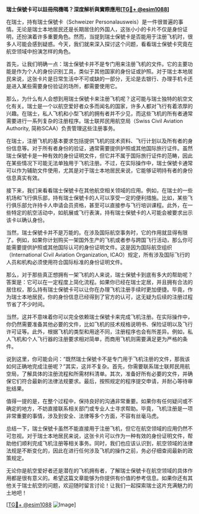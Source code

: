 **瑞士保號卡可以註冊飛機嗎？深度解析與實際應用[[TG💪+ @esim1088](https://t.me/s/esim1088)]**

在瑞士，持有瑞士保號卡（Schweizer Personalausweis）是一件很普遍的事情。无论是瑞士本地居民还是长期居住的外国人，这张小小的卡片不仅是身份证明，还扮演着许多重要角色。然而，当提到瑞士保號卡是否能用于注册飞机时，很多人可能会感到疑惑。今天，我们就来深入探讨这个问题，看看瑞士保號卡究竟在航空领域中扮演怎样的角色。

首先，让我们明确一点：瑞士保號卡并不是专门用来注册飞机的文件。它的主要功能是作为个人的身份识别工具，类似于其他国家的身份证或护照。对于瑞士本地居民来说，这张卡片是日常生活中不可或缺的一部分，无论是去银行、办理手机卡还是进入某些需要身份验证的场所，都需要使用它。

那么，为什么有人会想到用瑞士保號卡来注册飞机呢？这可能与瑞士独特的航空文化有关。瑞士是一个以航空爱好者众多而闻名的国家，许多人都对飞行有着浓厚的兴趣。在瑞士，私人飞机和小型飞机的拥有者并不少见，而这些飞机的所有者通常需要进行一系列复杂的注册程序。瑞士联邦民用航空局（Swiss Civil Aviation Authority, 简称SCAA）负责管理这些注册事务。

在瑞士，注册飞机的基本要求包括提供飞机的技术资料、飞行计划以及所有者的身份信息等。对于所有者身份的验证，通常需要提供护照或其他国际旅行证件。虽然瑞士保號卡是一种有效的身份证明文件，但它并不属于国际旅行证件的范畴，因此在某些情况下可能无法单独用于飞机注册。不过，在实际操作中，瑞士保號卡通常可以作为辅助文件使用，尤其是对于瑞士本地居民来说，它能够证明持有者的身份信息真实有效。

接下来，我们来看看瑞士保號卡在其他航空相关领域的应用。例如，在瑞士的一些机场和飞行俱乐部，持有瑞士保號卡的人可以享受一定的便利措施。比如，某些飞行俱乐部允许持卡人申请会员资格，甚至可以直接参与飞行培训课程。此外，在一些特定的航空活动中，如航展或飞行表演，持有瑞士保號卡的人可能会被要求出示该卡以确认身份。

当然，瑞士保號卡并不是万能的。在涉及国际航空事务时，它的作用就显得有限了。例如，如果你计划购买一架国外生产的飞机或者参与跨国飞行活动，那么你可能需要提供护照或其他国际认可的身份证明文件。这是因为国际航空组织（International Civil Aviation Organization, ICAO）规定，所有涉及国际飞行的人员和机构必须使用符合国际标准的身份证明文件。

那么，对于那些真正想拥有一架飞机的人来说，瑞士保號卡到底有多大的帮助呢？答案是：它可以在一定程度上简化流程。如果你已经在瑞士定居，并且拥有合法的居住权，那么持有瑞士保號卡可以让你在办理飞机注册手续时更加便捷。毕竟，作为瑞士本地居民，你的身份信息已经得到了官方的认可，这无疑为后续的注册过程节省了不少时间。

当然，这并不意味着你可以完全依赖瑞士保號卡来完成飞机注册。在实际操作中，你仍然需要准备其他必要的文件，比如飞机的技术规格说明书、保险证明以及飞行许可证等。此外，根据飞机的类型和用途不同，注册程序也会有所差异。例如，私人飞机和个人飞行器的注册要求相对简单，而商用飞机则需要满足更为严格的条件。

说到这里，你可能会问：“既然瑞士保號卡不是专门用于飞机注册的文件，那我该如何正确地完成注册呢？”其实，这并不复杂。首先，你需要联系瑞士联邦民用航空局，了解具体的注册流程和所需材料清单。其次，准备好所有必要的文件，并确保它们符合最新的法律法规要求。最后，按照规定的程序提交申请，并耐心等待审批结果。

值得一提的是，在整个过程中，保持良好的沟通非常重要。如果你有任何疑问或不确定的地方，不妨直接联系相关部门或专业人士寻求帮助。毕竟，飞机注册是一项非常重要的事情，涉及到安全、法律等多个方面，不容有丝毫马虎。

总结一下，瑞士保號卡虽然不能直接用于注册飞机，但它在航空领域的应用仍然不可忽视。对于瑞士本地居民来说，这张卡片可以作为一种有效的身份证明文件，帮助他们顺利完成飞机注册等相关事务。同时，我们也应该认识到，航空领域的法律法规是不断变化的，因此在进行任何涉及飞机的操作之前，务必仔细查阅最新的政策规定。

无论你是航空爱好者还是潜在的飞机拥有者，了解瑞士保號卡在航空领域的具体作用都是很有意义的。希望这篇文章能够为你提供有价值的参考信息。如果你还有其他关于瑞士航空的问题，欢迎随时留言讨论！让我们一起探索瑞士这片充满魅力的土地吧！

[[TG💪+ @esim1088](https://t.me/s/esim1088) ![Image](https://i.postimg.cc/4NQfJmqS/Snipaste-2025-05-13-00-14-12.png)]